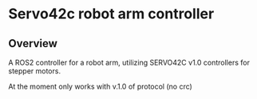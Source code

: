 # Servo42c robot arm controller

## Overview

A ROS2 controller for a robot arm, utilizing SERVO42C v1.0 controllers for stepper motors.

At the moment only works with v.1.0 of protocol (no crc)
